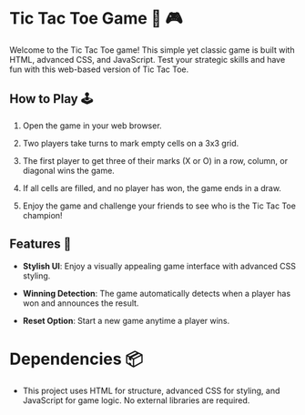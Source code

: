 # Tic Tac Toe Game 🚀 🎮

Welcome to the Tic Tac Toe game! This simple yet classic game is built with HTML, advanced CSS, and JavaScript. Test your strategic skills and have fun with this web-based version of Tic Tac Toe.

## How to Play 🕹️

1. Open the game in your web browser.

2. Two players take turns to mark empty cells on a 3x3 grid.

3. The first player to get three of their marks (X or O) in a row, column, or diagonal wins the game.

4. If all cells are filled, and no player has won, the game ends in a draw.

5. Enjoy the game and challenge your friends to see who is the Tic Tac Toe champion!

## Features 🌟

- **Stylish UI**: Enjoy a visually appealing game interface with advanced CSS styling.

- **Winning Detection**: The game automatically detects when a player has won and announces the result.

- **Reset Option**: Start a new game anytime a player wins.

# Dependencies 📦

- This project uses HTML for structure, advanced CSS for styling, and JavaScript for game logic. No external libraries are required.
